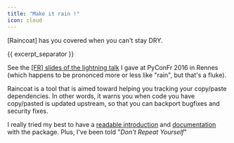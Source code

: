 ```yaml
---
title: "Make it rain !"
icon: cloud
---
```


[Raincoat] has you covered when you can't stay DRY.

{{ excerpt_separator }}

See the [[FR] slides of the <i class="fa fa-blot"></i> lightning talk](https://speakerdeck.com/ewjoachim/sortez-couvert-fr)
I gave at PyConFr 2016 in Rennes (which happens to be prononced more or less like "rain", but that's a fluke).

Raincoat is a tool that is aimed toward helping you tracking your copy/paste dependencies. In other words,
it warns you when code you have copy/pasted is updated upstream, so that you can backport bugfixes and
security fixes.

I really tried my best to have a [readable introduction](https://github.com/novafloss/raincoat) and [documentation](http://raincoat.readthedocs.io/) with the package. Plus,
I've been told "_Don't Repeat Yourself_"
